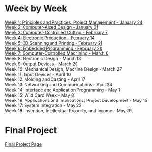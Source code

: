 # Week by Week
[Week 1: Principles and Practices, Project Management - January 24](w01.md)  
[Week 2: Computer-Aided Design - January 31](w02.md)   
[Week 3: Computer-Controlled Cutting - February 7](w03.md)    
[Week 4: Electronic Production - February 14](w04.md)    
[Week 5: 3D Scanning and Printing - February 21](w05.md)    
[Week 6: Embedded Programming - February 28](w06.md)    
[Week 7: Computer-Controlled Machining - March 6](w07.md)    
Week 8: Electronic Design - March 13    
Week 9: Output Devices - March 20    
Week 10: Mechanical Design, Machine Design - March 27    
Week 11: Input Devices - April 10    
Week 12: Molding and Casting - April 17    
Week 13: Networking and Communications - April 24    
Week 14: Interface and Application Programming - May 1    
Week 15: Wild Card Week - May 8    
Week 16: Applications and Implications, Project Development - May 15    
Week 17: System Integration - May 22    
Week 18: Invention, Intellectual Property, and Income - May 29  

# Final Project
[Final Project Page](final.md)

